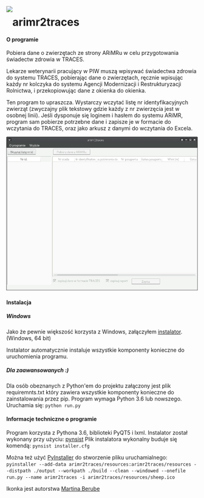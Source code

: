<a href=""><img src="https://github.com/jedrus2000/arimr2traces/raw/master/arimr2traces/resources/sheep.ico" align="left" height="48" ></a>
# arimr2traces

#### O programie

Pobiera dane o zwierzętach ze strony ARiMRu w celu przygotowania świadectw zdrowia w TRACES.

Lekarze weterynarii pracujący w PIW muszą wpisywać świadectwa zdrowia do systemu TRACES,
pobierając dane o zwierzętach, ręcznie wpisując każdy nr kolczyka do systemu Agencji 
Modernizacji i Restrukturyzacji Rolnictwa, i przekopiowując dane z okienka do okienka.

Ten program to upraszcza. Wystarczy wczytać listę nr identyfikacyjnych zwierząt (zwyczajny plik 
tekstowy gdzie każdy z nr zwierzęcia jest w osobnej linii).
Jeśli dysponuje się loginem i hasłem do systemu ARiMR, program sam pobierze potrzebne
 dane i zapisze je w formacie do wczytania do TRACES, oraz jako arkusz z danymi do wczytania do
 Excela.

![](screenshot.png)

#### Instalacja

##### Windows
Jako że pewnie większość korzysta z Windows, załączyłem [instalator](https://github.com/jedrus2000/arimr2traces/releases). (Windows, 64 bit)


Instalator automatycznie instaluje wszystkie komponenty konieczne do uruchomienia programu.

##### Dla zaawansowanych :)
Dla osób obeznanych z Python'em do projektu załączony jest plik requiremnts.txt który zawiera wszystkie komponenty konieczne do zainstalowania przez pip.
Program wymaga Python 3.6 lub nowszego. Uruchamia się: `python run.py`


#### Informacje techniczne o programie
Program korzysta z Pythona 3.6, biblioteki PyQT5 i lxml.
Instalator został wykonany przy użyciu: [pynsist](https://github.com/takluyver/pynsist)
Plik instalatora wykonalny buduje się komendą: `pynsist installer.cfg`

Można też użyć [PyInstaller](http://www.pyinstaller.org/) do stworzenie pliku uruchamialnego: `pyinstaller --add-data arimr2traces/resources:arimr2traces/resources --distpath ./output --workpath ./build --clean --windowed --onefile run.py --name arimr2traces -i arimr2traces/resources/sheep.ico`

Ikonka jest autorstwa [Martina Berube](http://www.softicons.com/animal-icons/animal-icons-by-martin-berube)
